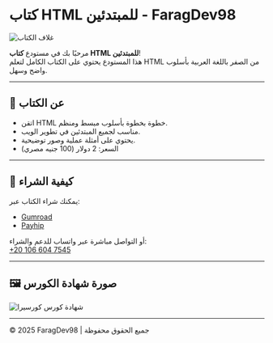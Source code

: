 # كتاب HTML للمبتدئين - FaragDev98

![غلاف الكتاب](https://i.postimg.cc/149htyPb/premium_photo-1721076216291-063e5f9d3141.jpg)

مرحبًا بك في مستودع **كتاب HTML للمبتدئين**!  
هذا المستودع يحتوي على الكتاب الكامل لتعلم HTML من الصفر باللغة العربية بأسلوب واضح وسهل.

---

## 📘 عن الكتاب

- اتقن HTML خطوة بخطوة بأسلوب مبسط ومنظم.  
- مناسب لجميع المبتدئين في تطوير الويب.  
- يحتوي على أمثلة عملية وصور توضيحية.  
- السعر: 2 دولار (100 جنيه مصري)

---

## 🚀 كيفية الشراء

يمكنك شراء الكتاب عبر:

- [Gumroad](https://faragdev98.gumroad.com/l/htmlbook)  
- [Payhip](https://payhip.com/b/2cJWp)  

أو التواصل مباشرة عبر واتساب للدعم والشراء:  
[+20 106 604 7545](https://wa.me/201066047545)

---

## 🖼️ صورة شهادة الكورس

![شهادة كورس كورسيرا](https://i.postimg.cc/149htyPb/premium_photo-1720534084908-bd8dca31a658.jpg)

---

© 2025 FaragDev98 | جميع الحقوق محفوظة
